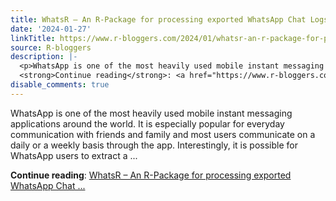```yaml
---
title: WhatsR – An R-Package for processing exported WhatsApp Chat Logs
date: '2024-01-27'
linkTitle: https://www.r-bloggers.com/2024/01/whatsr-an-r-package-for-processing-exported-whatsapp-chat-logs/
source: R-bloggers
description: |-
  <p>WhatsApp is one of the most heavily used mobile instant messaging applications around the world. It is especially popular for everyday communication with friends and family and most users communicate on a daily or a weekly basis through the app. Interestingly, it is possible for WhatsApp users to extract a ...</p>
  <strong>Continue reading</strong>: <a href="https://www.r-bloggers.com/2024/01/whatsr-an-r-package-for-processing-exported-whatsapp-chat-logs/">WhatsR – An R-Package for processing exported WhatsApp Chat ...
disable_comments: true
---
```

<p>WhatsApp is one of the most heavily used mobile instant messaging applications around the world. It is especially popular for everyday communication with friends and family and most users communicate on a daily or a weekly basis through the app. Interestingly, it is possible for WhatsApp users to extract a ...</p>
<strong>Continue reading</strong>: <a href="https://www.r-bloggers.com/2024/01/whatsr-an-r-package-for-processing-exported-whatsapp-chat-logs/">WhatsR – An R-Package for processing exported WhatsApp Chat ...